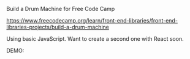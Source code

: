 Build a Drum Machine for Free Code Camp

https://www.freecodecamp.org/learn/front-end-libraries/front-end-libraries-projects/build-a-drum-machine


Using basic JavaScript.
Want to create a second one with React soon.

DEMO: